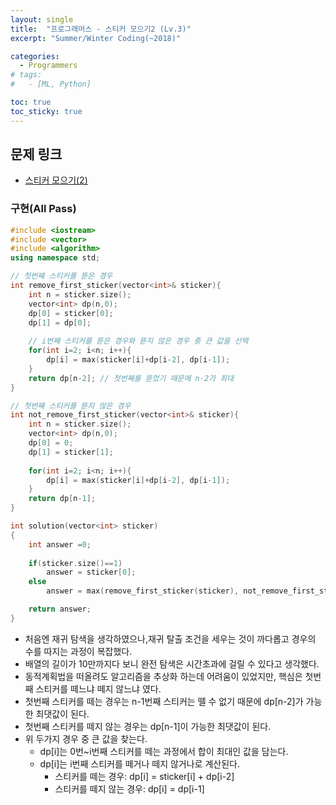 ```yaml
---
layout: single
title:  "프로그래머스 - 스티커 모으기2 (Lv.3)"
excerpt: "Summer/Winter Coding(~2018)"

categories:
  - Programmers
# tags:
#   - [ML, Python]

toc: true
toc_sticky: true
---
```


## 문제 링크
- [스티커 모으기(2)](https://school.programmers.co.kr/learn/courses/30/lessons/12971)

### 구현(All Pass)
```c++
#include <iostream>
#include <vector>
#include <algorithm>
using namespace std;

// 첫번째 스티커를 뜯은 경우
int remove_first_sticker(vector<int>& sticker){
    int n = sticker.size();
    vector<int> dp(n,0);
    dp[0] = sticker[0];
    dp[1] = dp[0];
    
    // i번째 스티커를 뜯은 경우와 뜯지 않은 경우 중 큰 값을 선택
    for(int i=2; i<n; i++){
        dp[i] = max(sticker[i]+dp[i-2], dp[i-1]);
    }
    return dp[n-2]; // 첫번째를 뜯었기 때문에 n-2가 최대
}

// 첫번째 스티커를 뜯지 않은 경우
int not_remove_first_sticker(vector<int>& sticker){
    int n = sticker.size();
    vector<int> dp(n,0);
    dp[0] = 0;
    dp[1] = sticker[1];
    
    for(int i=2; i<n; i++){
        dp[i] = max(sticker[i]+dp[i-2], dp[i-1]);
    }
    return dp[n-1]; 
}

int solution(vector<int> sticker)
{
    int answer =0;
    
    if(sticker.size()==1) 
        answer = sticker[0];
    else
        answer = max(remove_first_sticker(sticker), not_remove_first_sticker(sticker));

    return answer;
}

```
- 처음엔 재귀 탐색을 생각하였으나,재귀 탈출 조건을 세우는 것이 까다롭고 경우의 수를 따지는 과정이 복잡했다.
- 배열의 길이가 10만까지다 보니 완전 탐색은 시간초과에 걸릴 수 있다고 생각했다.
- 동적계획법을 떠올려도 알고리즘을 추상화 하는데 어려움이 있었지만, 핵심은 첫번째 스티커를 떼느냐 떼지 않느냐 였다.
- 첫번째 스티커를 떼는 경우는 n-1번째 스티커는 뗄 수 없기 때문에 dp[n-2]가 가능한 최댓값이 된다.
- 첫번째 스티커를 떼지 않는 경우는 dp[n-1]이 가능한 최댓값이 된다.
- 위 두가지 경우 중 큰 값을 찾는다.
    - dp[i]는 0번~i번째 스티커를 떼는 과정에서 합이 최대인 값을 담는다.
    - dp[i]는 i번째 스티커를 떼거나 떼지 않거나로 계산된다.
        - 스티커를 떼는 경우: dp[i] = sticker[i] + dp[i-2]
        - 스티커를 떼지 않는 경우: dp[i] = dp[i-1]




